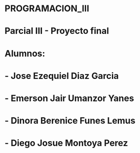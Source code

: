 # PROGRAMACION_III

# Parcial III - Proyecto final

# Alumnos:
# - Jose Ezequiel Diaz Garcia
# - Emerson Jair Umanzor Yanes
# - Dinora Berenice Funes Lemus
# - Diego Josue Montoya Perez